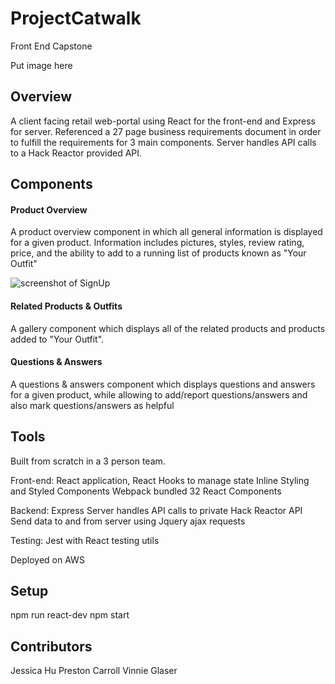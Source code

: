 # ProjectCatwalk
Front End Capstone

Put image here

## Overview
A client facing retail web-portal using React for the front-end and Express for server.
Referenced a 27 page business requirements document in order to fulfill the requirements for 3 main components.
Server handles API calls to a Hack Reactor provided API.
  


## Components 

#### Product Overview
  A product overview component in which all general information is displayed for a given product. Information includes pictures, styles, review rating, price, and the ability to add to a running list of products known as "Your Outfit"
  
  ![screenshot of SignUp](/screenshots/FEC1Full.gif?raw=true)
  
#### Related Products & Outfits
  A gallery component which displays all of the related products and products added to "Your Outfit".
#### Questions & Answers
  A questions & answers component which displays questions and answers for a given product, while allowing to add/report questions/answers and also mark questions/answers as helpful

## Tools

Built from scratch in a 3 person team.

Front-end: 
React application, React Hooks to manage state
Inline Styling and Styled Components
Webpack bundled 32 React Components

Backend: Express
  Server handles API calls to private Hack Reactor API
Send data to and from server using Jquery ajax requests

Testing: Jest with React testing utils

Deployed on AWS

## Setup

npm run react-dev
npm start

## Contributors
Jessica Hu
Preston Carroll
Vinnie Glaser
